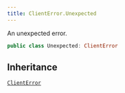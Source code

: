 ```yaml
---
title: ClientError.Unexpected
---
```


An unexpected error.

``` swift
public class Unexpected: ClientError 
```

## Inheritance

[`ClientError`](client-error)
